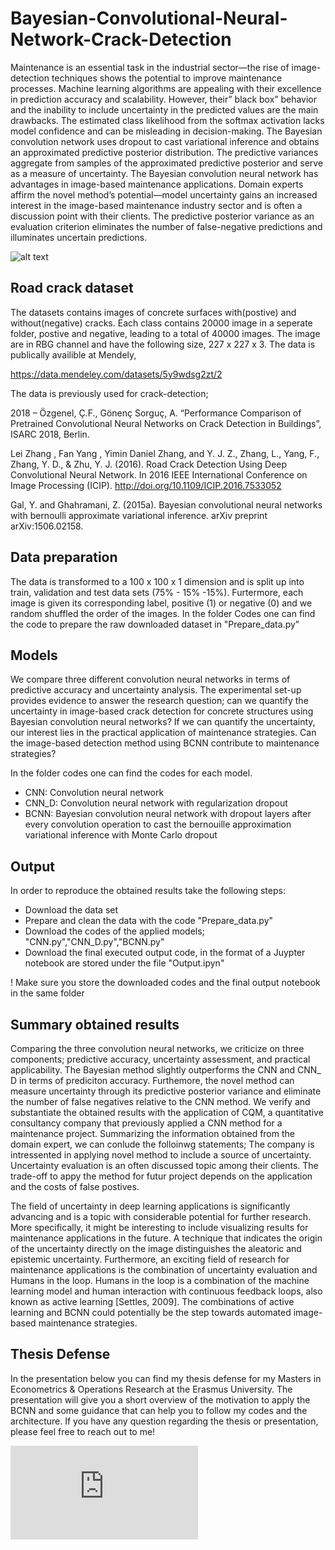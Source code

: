 # Bayesian-Convolutional-Neural-Network-Crack-Detection
Maintenance is an essential task in the industrial sector—the rise of image-detection techniques shows the potential to improve maintenance processes. Machine learning algorithms are appealing with their excellence in prediction accuracy and scalability. However, their” black box” behavior and the inability to include uncertainty in the predicted values are the main drawbacks. The estimated class likelihood from the softmax activation lacks model confidence and can be misleading in decision-making. The Bayesian convolution network uses dropout to cast variational inference and obtains an approximated predictive posterior distribution. The predictive variances aggregate from samples of the approximated predictive posterior and serve as a measure of uncertainty. The Bayesian convolution neural network has advantages in image-based maintenance applications. Domain experts affirm the novel method’s potential—model uncertainty gains an increased interest in the image-based maintenance industry sector and is often a discussion point with their clients. The predictive posterior variance as an evaluation criterion eliminates the number of false-negative predictions and illuminates uncertain predictions.

![alt text](https://github.com/Tasiabueno/Bayesian-Convolution-Neural-Network-Road-Crack-Detection/blob/master/Data/B-cnn.png)

## Road crack dataset
The datasets contains images of concrete surfaces with(postive) and without(negative) cracks. Each class contains 20000 image in a seperate folder, postive and negative, leading to a total of
40000 images. The image are in RBG channel and have the following size, 227 x 227 x 3.  The data is publically availible at Mendely, 

https://data.mendeley.com/datasets/5y9wdsg2zt/2

The data is previously used for crack-detection;

2018 – Özgenel, Ç.F., Gönenç Sorguç, A. “Performance Comparison of Pretrained Convolutional Neural Networks on Crack Detection in Buildings”, ISARC 2018, Berlin. 


Lei Zhang , Fan Yang , Yimin Daniel Zhang, and Y. J. Z., Zhang, L., Yang, F., Zhang, Y. D., & Zhu, Y. J. (2016). Road Crack Detection Using Deep Convolutional Neural Network. In 2016 IEEE International Conference on Image Processing (ICIP). http://doi.org/10.1109/ICIP.2016.7533052

Gal, Y. and Ghahramani, Z. (2015a). Bayesian convolutional neural networks with bernoulli approximate variational inference. arXiv preprint arXiv:1506.02158.

## Data preparation 
The data is transformed to a 100 x 100 x 1 dimension and is split up into train, validation and test data sets (75% - 15% -15%). Furtermore, each image is given its  corresponding label, positive (1) or negative (0) and we random shuffled the order of the images. In the folder Codes one can find the code to prepare the raw downloaded dataset in "Prepare_data.py"

## Models 
We compare three different convolution neural networks in terms of predictive accuracy and uncertainty analysis. The experimental set-up provides evidence to answer the research question; can we quantify the uncertainty in image-based crack detection for concrete structures using Bayesian convolution neural networks? If we can quantify the uncertainty, our interest lies in the practical application of maintenance strategies. Can the image-based detection method using BCNN contribute to maintenance strategies? 

In the folder codes one can find the codes for each model.
- CNN: Convolution neural network
- CNN_D: Convolution neural network with regularization dropout
- BCNN: Bayesian convolution neural network with dropout layers after every convolution operation to cast the bernouille approximation variational inference with Monte Carlo dropout

## Output
In order to reproduce the obtained results take the following steps:
- Download the data set
- Prepare and clean the data with the code "Prepare_data.py"
- Download the codes of the applied models; "CNN.py","CNN_D.py","BCNN.py"
- Download the final executed output code, in the format of a Juypter notebook are stored under the file "Output.ipyn"

! Make sure you store the downloaded codes and the final output notebook in the same folder

## Summary obtained results
Comparing the three convolution neural networks, we criticize on three components; predictive accuracy, uncertainty assessment, and practical applicability. The Bayesian method slightly outperforms the CNN and CNN_ D in terms of prediciton accuracy. Furthemore, the novel method can measure uncertainty through its predictive posterior variance and eliminate the number of false negatives relative to the CNN method. We verify and substantiate the obtained results with the application of CQM, a quantitative consultancy company that previously applied a CNN method for a maintenance project. Summarizing the information obtained from the domain expert, we can conlude the folloinwg statements; The company is intressented in applying novel method to include a source of uncertainty. Uncertainty evaluation is an often discussed topic among their clients. The trade-off to appy the method for futur project depends on the application and the costs of false postives. 

The field of uncertainty in deep learning applications is significantly advancing and is a topic with considerable potential for further research. More specifically, it might be interesting to include visualizing results for maintenance applications in the future. A technique that indicates the origin of the uncertainty directly on the image distinguishes the aleatoric and epistemic uncertainty. Furthermore, an exciting field of research for maintenance applications is the combination of uncertainty evaluation and Humans in the loop. Humans in the loop is a combination of the machine learning model and human interaction with continuous feedback loops, also known as active learning [Settles, 2009]. The combinations of active learning and BCNN could potentially be the step towards automated image- based maintenance strategies.


## Thesis Defense
In the presentation below you can find my thesis defense for my Masters in Econometrics & Operations Research at the Erasmus University. The presentation will give you a short overview of the motivation to apply the BCNN and some guidance that can help you to follow my codes and the architecture. If you have any question regarding the thesis or presentation, please feel free to reach out to me!


![Powerpoint Presentation](https://github.com/Tasiabueno/Bayesian-Convolution-Neural-Network-Road-Crack-Detection/blob/master/Data/Thesis_final.pdf)

